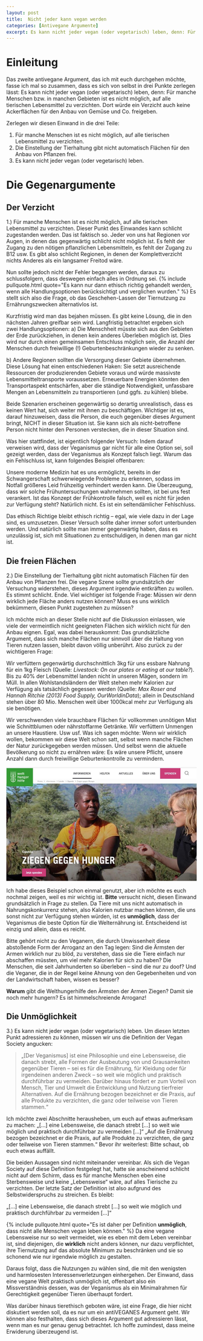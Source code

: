 ```yaml
---
layout: post
title:  Nicht jeder kann vegan werden
categories: [Antivegane Argumente]
excerpt: Es kann nicht jeder vegan (oder vegetarisch) leben, denn: Für manche Menschen bzw. in manchen Gebieten ist es nicht möglich, auf alle tierischen Lebensmittel zu verzichten. Dort würde ein Verzicht auch keine Ackerflächen für den Anbau von Gemüse und Co. freigeben.
---
```


# Einleitung 

Das zweite antivegane Argument, das ich mit euch durchgehen möchte, fasse ich mal so zusammen, dass es sich von selbst in drei Punkte zerlegen lässt:
Es kann nicht jeder vegan (oder vegetarisch) leben, denn: Für manche Menschen bzw. in manchen Gebieten ist es nicht möglich, auf alle tierischen Lebensmittel zu verzichten. Dort würde ein Verzicht auch keine Ackerflächen für den Anbau von Gemüse und Co. freigeben.

Zerlegen wir diesen Einwand in die drei Teile:  
1. Für manche Menschen ist es nicht möglich, auf alle tierischen Lebensmittel zu verzichten.
2. Die Einstellung der Tierhaltung gibt nicht automatisch Flächen für den Anbau von Pflanzen frei.
3. Es kann nicht jeder vegan (oder vegetarisch) leben.

# Die Gegenargumente

## Der Verzicht

1.) Für manche Menschen ist es nicht möglich, auf alle tierischen Lebensmittel zu verzichten.
Dieser Punkt des Einwandes kann schlicht zugestanden werden. Das ist faktisch so. Jeder von uns hat Regionen vor Augen, in denen das gegenwärtig schlicht nicht möglich ist. Es fehlt der Zugang zu den nötigen pflanzlichen Lebensmitteln, es fehlt der Zugang zu B12 usw.
Es gibt also schlicht Regionen, in denen der Komplettverzicht nichts Anderes als ein langsamer Freitod wäre.

Nun sollte jedoch nicht der Fehler begangen werden, daraus zu schlussfolgern, dass deswegen einfach alles in Ordnung sei. {% include pullquote.html quote="Es kann nur dann ethisch richtig gehandelt werden, wenn alle Handlungsoptionen berücksichtigt und verglichen wurden." %}
Es stellt sich also die Frage, ob das Geschehen-Lassen der Tiernutzung zu Ernährungszwecken alternativlos ist.

Kurzfristig wird man das bejahen müssen. Es gibt keine Lösung, die in den nächsten Jahren greifbar sein wird.
Langfristig betrachtet ergeben sich zwei Handlungsoptionen:
  a) Die Menschheit müsste sich aus den Gebieten der Erde zurückziehen, in denen kein anderes Überleben möglich ist. Dies wird nur durch einen gemeinsamen Entschluss möglich sein, die Anzahl der Menschen durch freiwillige (!) Geburtenbeschränkungen wieder zu senken.

  b) Andere Regionen sollten die Versorgung dieser Gebiete übernehmen. Diese Lösung hat  einen entschiedenen Haken: Sie setzt ausreichende Ressourcen der produzierenden Gebiete voraus und würde massivste Lebensmitteltransporte voraussetzen. Erneuerbare Energien könnten den Transportaspekt entschärfen, aber die ständige Notwendigkeit, unfassbare Mengen an Lebensmitteln zu transportieren (und ggfs. zu kühlen) bliebe.

Beide Szenarien erscheinen gegenwärtig so derartig unrealistisch, dass es keinen Wert hat, sich weiter mit ihnen zu beschäftigen. Wichtiger ist es, darauf hinzuweisen, dass die Person, die euch gegenüber dieses Argument bringt, NICHT in dieser Situation ist. Sie kann sich als nicht-betroffene Person nicht hinter den Personen verstecken, die in dieser Situation sind.

Was hier stattfindet, ist eigentlich folgender Versuch: Indem darauf verweisen wird, dass der Veganismus gar nicht für alle eine Option sei, soll gezeigt werden, dass der Veganismus als Konzept falsch liegt.
Warum das ein Fehlschluss ist, kann folgendes Beispiel offenbaren:

Unsere moderne Medizin hat es uns ermöglicht, bereits in der Schwangerschaft schwerwiegende Probleme zu erkennen, sodass im Notfall größeres Leid frühzeitig verhindert werden kann. Die Überzeugung, dass wir solche Frühuntersuchungen wahrnehmen sollten, ist bei uns fest verankert.
Ist das Konzept der Frühkontrolle falsch, weil es nicht für jeden zur Verfügung steht?
Natürlich nicht. Es ist ein seltendämlicher Fehlschluss.

Das ethisch Richtige bleibt ethisch richtig – egal, wie viele dazu in der Lage sind, es umzusetzen.
Dieser Versuch sollte daher immer sofort unterbunden werden. Und natürlich sollte man immer gegenwärtig haben, dass es unzulässig ist, sich mit Situationen zu entschuldigen, in denen man gar nicht ist.

## Die freien Flächen

2.) Die Einstellung der Tierhaltung gibt nicht automatisch Flächen für den Anbau von Pflanzen frei.
Die vegane Szene sollte grundsätzlich der Versuchung widerstehen, dieses Argument irgendwie entkräften zu wollen. Es stimmt schlicht. Ende.
Viel wichtiger ist folgende Frage: Müssen wir denn wirklich jede Fläche anders nutzen können? Muss es uns wirklich bekümmern, diesen Punkt zugestehen zu müssen?

Ich möchte mich an dieser Stelle nicht auf die Diskussion einlassen, wie viele der vermeintlich nicht geeigneten Flächen sich wirklich nicht für den Anbau eignen. Egal, was dabei herauskommt: Das grundsätzliche Argument, dass sich manche Flächen nur sinnvoll über die Haltung von Tieren nutzen lassen, bleibt davon völlig unberührt.
Also zurück zu der wichtigeren Frage:

Wir verfüttern gegenwärtig durchschnittlich 3kg für uns essbare Nahrung für ein 1kg Fleisch (Quelle: _Livestock: On our plates or eating at our table?_). Bis zu 40% der Lebensmittel landen nicht in unseren Mägen, sondern im Müll. In allen Wohlstandsländern der Welt stehen mehr Kalorien zur Verfügung als tatsächlich gegessen werden (Quelle: _Max Roser and Hannah Ritchie (2013) Food Supply, OurWorldinData_); allein in Deutschland stehen über 80 Mio. Menschen weit über 1000kcal mehr zur Verfügung als sie benötigen. 

Wir verschwenden viele brauchbare Flächen für vollkommen unnötigen Mist wie Schnittblumen oder nährstoffarme Getränke. Wir verfüttern Unmengen an unsere Haustiere. Usw usf.
Was ich sagen möchte: Wenn wir wirklich wollen, bekommen wir diese Welt schon satt, selbst wenn manche Flächen der Natur zurückgegeben werden müssen. Und selbst wenn die aktuelle Bevölkerung so nicht zu ernähren wäre: Es wäre unsere Pflicht, unsere Anzahl dann durch freiwillige Geburtenkontrolle zu vermindern.

![Welthungerhilfe - Ziegen gegen Hunger](/images/l017.jpg)

Ich habe dieses Beispiel schon einmal genutzt, aber ich möchte es euch nochmal zeigen, weil es mir wichtig ist. **Bitte** versucht nicht, diesen Einwand grundsätzlich in Frage zu stellen.
Da Tiere mit uns nicht automatisch in Nahrungskonkurrenz stehen, also Kalorien nutzbar machen können, die uns sonst nicht zur Verfügung stehen würden, ist es **unmöglich**, dass der Veganismus die beste Option für die Welternährung ist. Entscheidend ist einzig und allein, dass es reicht.

Bitte gehört nicht zu den Veganern, die durch Unwissenheit diese abstoßende Form der Arroganz an den Tag legen: Sind die Ärmsten der Armen wirklich nur zu blöd, zu verstehen, dass sie die Tiere einfach nur abschaffen müssten, um viel mehr Kalorien für sich zu haben? Die Menschen, die seit Jahrhunderten so überleben – sind die nur zu doof? Und die Veganer, die in der Regel keine Ahnung von den Gegebenheiten und von der Landwirtschaft haben, wissen es besser?

**Warum** gibt die Welthungerhilfe den Ärmsten der Armen Ziegen? Damit sie noch mehr hungern? Es ist himmelschreiende Arroganz!

## Die Unmöglichkeit

3.) Es kann nicht jeder vegan (oder vegetarisch) leben.
Um diesen letzten Punkt adressieren zu können, müssen wir uns die Definition der Vegan Society angucken:

> „\[Der Veganismus\] ist eine Philosophie und eine Lebensweise, die danach strebt, alle Formen der Ausbeutung von und Grausamkeiten gegenüber Tieren – sei es für die Ernährung, für Kleidung oder für irgendeinen anderen Zweck – so weit wie möglich und praktisch durchführbar zu vermeiden. Darüber hinaus fördert er zum Vorteil von Mensch, Tier und Umwelt die Entwicklung und Nutzung tierfreier Alternativen. Auf die Ernährung bezogen bezeichnet er die Praxis, auf alle Produkte zu verzichten, die ganz oder teilweise von Tieren stammen.“

Ich möchte zwei Abschnitte herausheben, um euch auf etwas aufmerksam zu machen:
„\[…\] eine Lebensweise, die danach strebt \[…\] so weit wie möglich und praktisch durchführbar zu vermeiden \[…\]“
„Auf die Ernährung bezogen bezeichnet er die Praxis, auf alle Produkte zu verzichten, die ganz oder teilweise von Tieren stammen.“
Bevor ihr weiterlest: Bitte schaut, ob euch etwas auffällt.

Die beiden Aussagen sind nicht miteinander vereinbar. Als sich die Vegan Society auf diese Definition festgelegt hat, hatte sie anscheinend schlicht nicht auf dem Schirm, dass es für manche Menschen eben eine Sterbensweise und keine „Lebensweise“ wäre, auf alles Tierische zu verzichten. Der letzte Satz der Definition ist also aufgrund des Selbstwiderspruchs zu streichen. Es bleibt:

„\[…\] eine Lebensweise, die danach strebt \[…\] so weit wie möglich und praktisch durchführbar zu vermeiden \[…\]“

{% include pullquote.html quote="Es ist daher per Definition **unmöglich**, dass nicht alle Menschen vegan leben können." %} Da eine vegane Lebensweise nur so weit vermeidet, wie es eben mit dem Leben vereinbar ist, sind diejenigen, die **wirklich** nicht anders können, nur dazu verpflichtet, ihre Tiernutzung auf das absolute Minimum zu beschränken und sie so schonend wie nur irgendwie möglich zu gestalten.

Daraus folgt, dass die Nutzungen zu wählen sind, die mit den wenigsten und harmlosesten Interessenverletzungen einhergehen.
Der Einwand, dass eine vegane Welt praktisch unmöglich ist, offenbart also ein Missverständnis dessen, was der Veganismus als ein Minimalrahmen für Gerechtigkeit gegenüber Tieren überhaupt fordert.
 
Was darüber hinaus tierethisch geboten wäre, ist eine Frage, die hier nicht diskutiert werden soll, da es nur um ein antiVEGANES Argument geht.
Wir können also festhalten, dass sich dieses Argument gut adressieren lässt, wenn man es nur genau genug betrachtet. Ich hoffe zumindest, dass meine Erwiderung überzeugend ist.
